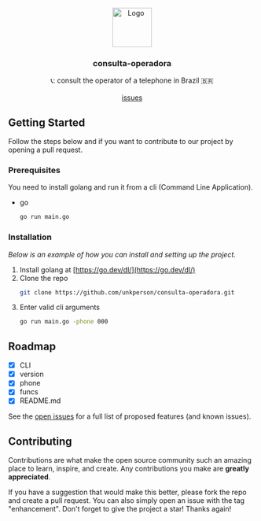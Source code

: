 <!-- PROJECT LOGO -->
<br />
<div align="center">
  <a href="https://github.com/unkperson/consulta-operadora">
    <img src="https://upload.wikimedia.org/wikipedia/commons/thumb/6/6d/Map_of_Brazil_with_flag.svg/220px-Map_of_Brazil_with_flag.svg.png" alt="Logo" width="80" height="80">
  </a>

  <h3 align="center"><b>consulta-operadora</b></h3>

  <p align="center">
    📞: consult the operator of a telephone in Brazil 🇧🇷
    <br />
    <br />
    <a href="https://github.com/unkperson/consulta-operadora/issues">issues</a>
  </p>
</div>

<!-- GETTING STARTED -->

## Getting Started

Follow the steps below and if you want to contribute to our project by opening a pull request.

### Prerequisites

You need to install golang and run it from a cli (Command Line Application).

- go
  ```sh
  go run main.go
  ```

### Installation

_Below is an example of how you can install and setting up the project._

1. Install golang at [https://go.dev/dl/](https://go.dev/dl/)
2. Clone the repo
   ```sh
   git clone https://github.com/unkperson/consulta-operadora.git
   ```
3. Enter valid cli arguments
   ```sh
   go run main.go -phone 000
   ```

<!-- ROADMAP -->

## Roadmap

- [x] CLI
- [x] version
- [x] phone
- [x] funcs
- [x] README.md

See the [open issues](https://github.com/unkperson/consulta-operadora/issues) for a full list of proposed features (and known issues).

<!-- CONTRIBUTING -->

## Contributing

Contributions are what make the open source community such an amazing place to learn, inspire, and create. Any contributions you make are **greatly appreciated**.

If you have a suggestion that would make this better, please fork the repo and create a pull request. You can also simply open an issue with the tag "enhancement".
Don't forget to give the project a star! Thanks again!
